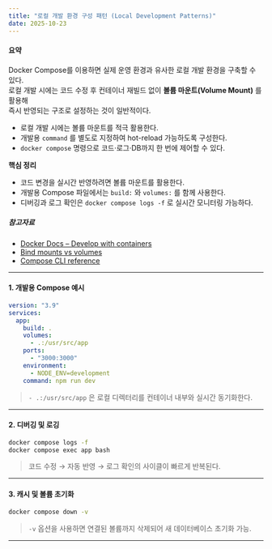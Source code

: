```yaml
---
title: "로컬 개발 환경 구성 패턴 (Local Development Patterns)"
date: 2025-10-23
---
```


#### 요약  
Docker Compose를 이용하면 실제 운영 환경과 유사한 로컬 개발 환경을 구축할 수 있다.  
로컬 개발 시에는 코드 수정 후 컨테이너 재빌드 없이 **볼륨 마운트(Volume Mount)** 를 활용해  
즉시 반영되는 구조로 설정하는 것이 일반적이다.  

* 로컬 개발 시에는 볼륨 마운트를 적극 활용한다.
* 개발용 `command` 를 별도로 지정하여 hot-reload 가능하도록 구성한다.
* `docker compose` 명령으로 코드·로그·DB까지 한 번에 제어할 수 있다.


**핵심 정리**
- 코드 변경을 실시간 반영하려면 볼륨 마운트를 활용한다.  
- 개발용 Compose 파일에서는 `build:` 와 `volumes:` 를 함께 사용한다.  
- 디버깅과 로그 확인은 `docker compose logs -f` 로 실시간 모니터링 가능하다.  

##### 참고자료
- [Docker Docs – Develop with containers](https://docs.docker.com/develop/)
- [Bind mounts vs volumes](https://docs.docker.com/storage/bind-mounts/)
- [Compose CLI reference](https://docs.docker.com/compose/reference/)

---

#### 1. 개발용 Compose 예시

```yaml
version: "3.9"
services:
  app:
    build: .
    volumes:
      - .:/usr/src/app
    ports:
      - "3000:3000"
    environment:
      - NODE_ENV=development
    command: npm run dev
```

> `- .:/usr/src/app` 은 로컬 디렉터리를 컨테이너 내부와 실시간 동기화한다.

---

#### 2. 디버깅 및 로깅

```bash
docker compose logs -f
docker compose exec app bash
```

> 코드 수정 → 자동 반영 → 로그 확인의 사이클이 빠르게 반복된다.

---

#### 3. 캐시 및 볼륨 초기화

```bash
docker compose down -v
```

> `-v` 옵션을 사용하면 연결된 볼륨까지 삭제되어 새 데이터베이스 초기화 가능.

---

